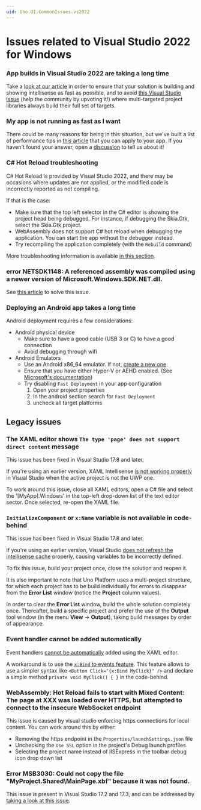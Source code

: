 ```yaml
---
uid: Uno.UI.CommonIssues.vs2022
---
```


# Issues related to Visual Studio 2022 for Windows

### App builds in Visual Studio 2022 are taking a long time
Take a [look at our article](xref:Build.Solution.TargetFramework-override) in order to ensure that your solution is building and showing intellisense as fast as possible, and to avoid [this Visual Studio issue](https://developercommunity.visualstudio.com/t/Building-a-cross-targeted-project-with-m/651372?space=8&q=building-a-cross-targeted-project-with-many-target) (help the community by upvoting it!) where multi-targeted project libraries always build their full set of targets.

### My app is not running as fast as I want
There could be many reasons for being in this situation, but we've built a list of performance tips in [this article](xref:Uno.Development.Performance) that you can apply to your app. If you haven't found your answer, open a [discussion](https://github.com/unoplatform/uno/discussions) to tell us about it!

### C# Hot Reload troubleshooting
C# Hot Reload is provided by Visual Studio 2022, and there may be occasions where updates are not applied, or the modified code is incorrectly reported as not compiling.

If that is the case:
- Make sure that the top left selector in the C# editor is showing the project head being debugged. For instance, if debugging the Skia.Gtk, select the Skia.Gtk project.
- WebAssembly does not support C# hot reload when debugging the application. You can start the app without the debugger instead.
- Try recompiling the application completely (with the `Rebuild` command)

More troubleshooting information is available [in this section](xref:Uno.Features.HotReload).

### error NETSDK1148: A referenced assembly was compiled using a newer version of Microsoft.Windows.SDK.NET.dll.

See [this article](features/winapp-sdk-specifics.md#adjusting-windows-sdk-references) to solve this issue.

### Deploying an Android app takes a long time

Android deployment requires a few considerations:
- Android physical device
    - Make sure to have a good cable (USB 3 or C) to have a good connection
    - Avoid debugging through wifi
- Android Emulators
    - Use an Android x86_64 emulator. If not, [create a new one](https://learn.microsoft.com/en-us/dotnet/maui/android/emulator/device-manager).
    - Ensure that you have either Hyper-V or AEHD enabled. (See [Microsoft's documentation](https://learn.microsoft.com/en-us/dotnet/maui/android/emulator/hardware-acceleration))
    - Try disabling `Fast Deployment` in your app configuration
        1. Open your project properties
        1. In the android section search for `Fast Deployment` 
        1. uncheck all target platforms

## Legacy issues 

### The XAML editor shows `The type 'page' does not support direct content` message

This issue has been fixed in Visual Studio 17.8 and later.

If you're using an earlier version, XAML Intellisense [is not working properly](https://developercommunity.visualstudio.com/content/problem/587980/xaml-intellisense-does-not-use-contentpropertyattr.html) in Visual Studio when the active project is not the UWP one.

To work around this issue, close all XAML editors, open a C# file and select the '[MyApp].Windows' in the top-left drop-down list of the text editor sector. Once selected, re-open the XAML file.


### `InitializeComponent` or `x:Name` variable is not available in code-behind

This issue has been fixed in Visual Studio 17.8 and later.

If you're using an earlier version, Visual Studio [does not refresh the intellisense cache](https://developercommunity.visualstudio.com/content/problem/588021/the-compile-itemgroup-intellisense-cache-is-not-re.html) properly, causing variables to be incorrectly defined.

To fix this issue, build your project once, close the solution and reopen it.

It is also important to note that Uno Platform uses a multi-project structure, for which each project has to be build individually for errors to disappear from the **Error List** window (notice the **Project** column values).

In order to clear the **Error List** window, build the whole solution completely once. Thereafter, build a specific project and prefer the use of the **Output** tool window (in the menu **View** -> **Output**), taking build messages by order of appearance.

### Event handler cannot be added automatically

Event handlers [cannot be automatically](https://github.com/unoplatform/uno/issues/1348#issuecomment-520300471) added using the XAML editor.

A workaround is to use the [`x:Bind` to events feature](features/windows-ui-xaml-xbind.md#examples). This feature allows to use a simpler syntax like `<Button Click="{x:Bind MyClick}" />` and declare a simple method `private void MyClick() { }` in the code-behind.

### WebAssembly: Hot Reload fails to start with Mixed Content: The page at XXX was loaded over HTTPS, but attempted to connect to the insecure WebSocket endpoint

This issue is caused by visual studio enforcing https connections for local content. You can work around this by either:
- Removing the https endpoint in the `Properties/launchSettings.json` file
- Unchecking the `Use SSL` option in the project's Debug launch profiles
- Selecting the project name instead of IISExpress in the toolbar debug icon drop down list

### Error MSB3030: Could not copy the file "MyProject.Shared\MainPage.xbf" because it was not found.
This issue is present in Visual Studio 17.2 and 17.3, and can be addressed by [taking a look at this issue](https://github.com/unoplatform/uno/discussions/5007#discussioncomment-2583741).
